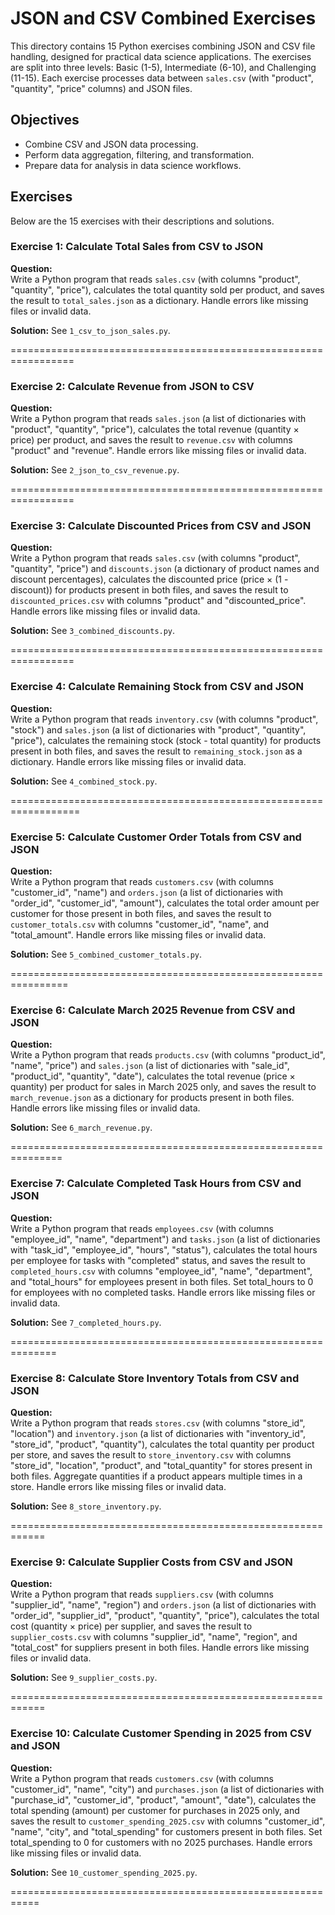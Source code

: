 # JSON and CSV Combined Exercises
This directory contains 15 Python exercises combining JSON and CSV file handling, designed for practical data science applications. The exercises are split into three levels: Basic (1-5), Intermediate (6-10), and Challenging (11-15). Each exercise processes data between `sales.csv` (with "product", "quantity", "price" columns) and JSON files.

## Objectives
- Combine CSV and JSON data processing.
- Perform data aggregation, filtering, and transformation.
- Prepare data for analysis in data science workflows.

## Exercises
Below are the 15 exercises with their descriptions and solutions.

### Exercise 1: Calculate Total Sales from CSV to JSON
**Question:**  
Write a Python program that reads `sales.csv` (with columns "product", "quantity", "price"), calculates the total quantity sold per product, and saves the result to `total_sales.json` as a dictionary. Handle errors like missing files or invalid data.

**Solution:** See `1_csv_to_json_sales.py`.

=================================================================

### Exercise 2: Calculate Revenue from JSON to CSV
**Question:**  
Write a Python program that reads `sales.json` (a list of dictionaries with "product", "quantity", "price"), calculates the total revenue (quantity × price) per product, and saves the result to `revenue.csv` with columns "product" and "revenue". Handle errors like missing files or invalid data.

**Solution:** See `2_json_to_csv_revenue.py`.

=================================================================

### Exercise 3: Calculate Discounted Prices from CSV and JSON
**Question:**  
Write a Python program that reads `sales.csv` (with columns "product", "quantity", "price") and `discounts.json` (a dictionary of product names and discount percentages), calculates the discounted price (price × (1 - discount)) for products present in both files, and saves the result to `discounted_prices.csv` with columns "product" and "discounted_price". Handle errors like missing files or invalid data.

**Solution:** See `3_combined_discounts.py`.

=================================================================

### Exercise 4: Calculate Remaining Stock from CSV and JSON
**Question:**  
Write a Python program that reads `inventory.csv` (with columns "product", "stock") and `sales.json` (a list of dictionaries with "product", "quantity", "price"), calculates the remaining stock (stock - total quantity) for products present in both files, and saves the result to `remaining_stock.json` as a dictionary. Handle errors like missing files or invalid data.

**Solution:** See `4_combined_stock.py`.

==================================================================

### Exercise 5: Calculate Customer Order Totals from CSV and JSON
**Question:**  
Write a Python program that reads `customers.csv` (with columns "customer_id", "name") and `orders.json` (a list of dictionaries with "order_id", "customer_id", "amount"), calculates the total order amount per customer for those present in both files, and saves the result to `customer_totals.csv` with columns "customer_id", "name", and "total_amount". Handle errors like missing files or invalid data.

**Solution:** See `5_combined_customer_totals.py`.

================================================================

### Exercise 6: Calculate March 2025 Revenue from CSV and JSON
**Question:**  
Write a Python program that reads `products.csv` (with columns "product_id", "name", "price") and `sales.json` (a list of dictionaries with "sale_id", "product_id", "quantity", "date"), calculates the total revenue (price × quantity) per product for sales in March 2025 only, and saves the result to `march_revenue.json` as a dictionary for products present in both files. Handle errors like missing files or invalid data.

**Solution:** See `6_march_revenue.py`.

===============================================================

### Exercise 7: Calculate Completed Task Hours from CSV and JSON
**Question:**  
Write a Python program that reads `employees.csv` (with columns "employee_id", "name", "department") and `tasks.json` (a list of dictionaries with "task_id", "employee_id", "hours", "status"), calculates the total hours per employee for tasks with "completed" status, and saves the result to `completed_hours.csv` with columns "employee_id", "name", "department", and "total_hours" for employees present in both files. Set total_hours to 0 for employees with no completed tasks. Handle errors like missing files or invalid data.

**Solution:** See `7_completed_hours.py`.

==============================================================

### Exercise 8: Calculate Store Inventory Totals from CSV and JSON
**Question:**  
Write a Python program that reads `stores.csv` (with columns "store_id", "location") and `inventory.json` (a list of dictionaries with "inventory_id", "store_id", "product", "quantity"), calculates the total quantity per product per store, and saves the result to `store_inventory.csv` with columns "store_id", "location", "product", and "total_quantity" for stores present in both files. Aggregate quantities if a product appears multiple times in a store. Handle errors like missing files or invalid data.

**Solution:** See `8_store_inventory.py`.

============================================================

### Exercise 9: Calculate Supplier Costs from CSV and JSON
**Question:**  
Write a Python program that reads `suppliers.csv` (with columns "supplier_id", "name", "region") and `orders.json` (a list of dictionaries with "order_id", "supplier_id", "product", "quantity", "price"), calculates the total cost (quantity × price) per supplier, and saves the result to `supplier_costs.csv` with columns "supplier_id", "name", "region", and "total_cost" for suppliers present in both files. Handle errors like missing files or invalid data.

**Solution:** See `9_supplier_costs.py`.

============================================================

### Exercise 10: Calculate Customer Spending in 2025 from CSV and JSON
**Question:**  
Write a Python program that reads `customers.csv` (with columns "customer_id", "name", "city") and `purchases.json` (a list of dictionaries with "purchase_id", "customer_id", "product", "amount", "date"), calculates the total spending (amount) per customer for purchases in 2025 only, and saves the result to `customer_spending_2025.csv` with columns "customer_id", "name", "city", and "total_spending" for customers present in both files. Set total_spending to 0 for customers with no 2025 purchases. Handle errors like missing files or invalid data.

**Solution:** See `10_customer_spending_2025.py`.

===========================================================

